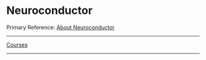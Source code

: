 # Neuroconductor

Primary Reference: [About Neuroconductor](https://neuroconductor.org/)

____

[Courses](https://neuroconductor.org/courses)

____




